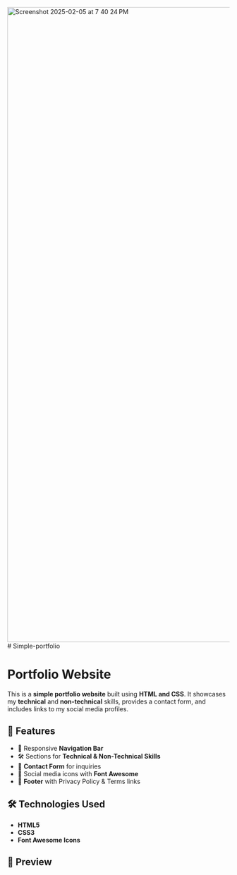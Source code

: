 <img width="1440" alt="Screenshot 2025-02-05 at 7 40 24 PM" src="https://github.com/user-attachments/assets/dbf8027e-8632-43c9-acc1-3087020837c5" /># Simple-portfolio

# Portfolio Website

This is a **simple portfolio website** built using **HTML and CSS**. It showcases my **technical** and **non-technical** skills, provides a contact form, and includes links to my social media profiles.

## 🌟 Features
- 📌 Responsive **Navigation Bar**
- 🛠️ Sections for **Technical & Non-Technical Skills**
- 📩 **Contact Form** for inquiries
- 🔗 Social media icons with **Font Awesome**
- 📜 **Footer** with Privacy Policy & Terms links

## 🛠️ Technologies Used
- **HTML5**
- **CSS3**
- **Font Awesome Icons**

## 📸 Preview



